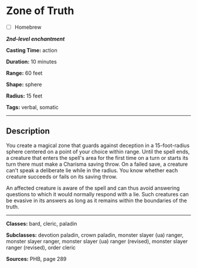 # Zone of Truth

- [ ] Homebrew

***2nd-level enchantment***

**Casting Time:** action

**Duration:** 10 minutes

**Range:** 60 feet

**Shape:** sphere

**Radius:** 15 feet

**Tags:** verbal, somatic

---

## Description
You create a magical zone that guards against deception in a 15-foot-radius sphere centered on a point of your choice within range.
Until the spell ends, a creature that enters the spell's area for the first time on a turn or starts its turn there must make a Charisma saving throw.
On a failed save, a creature can't speak a deliberate lie while in the radius.
You know whether each creature succeeds or fails on its saving throw.

An affected creature is aware of the spell and can thus avoid answering questions to which it would normally respond with a lie.
Such creatures can be evasive in its answers as long as it remains within the boundaries of the truth.

---

**Classes:** bard, cleric, paladin

**Subclasses:** devotion paladin, crown paladin, monster slayer (ua) ranger, monster slayer ranger, monster slayer (ua) ranger (revised), monster slayer ranger (revised), order cleric

**Sources:** PHB, page 289
